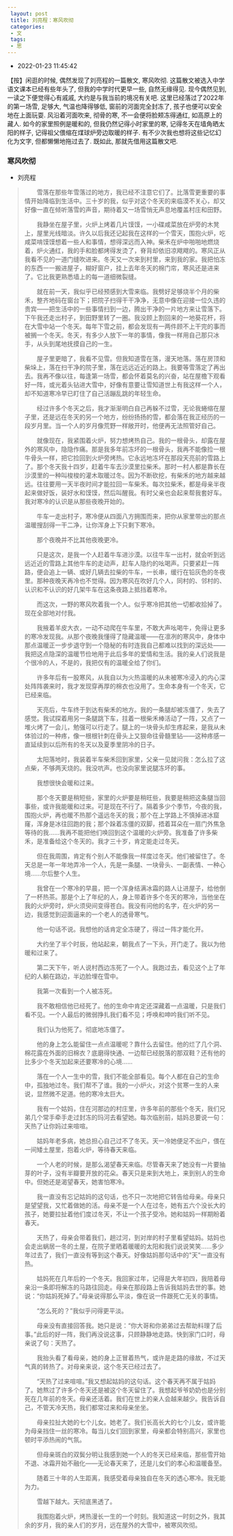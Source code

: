```yaml
---
 layout: post
 title: 刘亮程：寒风吹彻
 categories:
 - 文
 tags:
 - 思
---
```


- 2022-01-23 11:45:42

【按】闲逛的时候, 偶然发现了刘亮程的一篇散文, 寒风吹彻. 这篇散文被选入中学语文课本已经有些年头了, 但我的中学时代更早一些, 自然无缘得见. 现今偶然见到, 一读之下便觉得心有戚戚, 大约是与我当前的境况有关吧. 这里已经落过了2022年的第一场雪, 足够大, 气温也降得够低, 窗前的河面完全封冻了, 孩子也便可以安全地在上面玩耍. 风沿着河面吹来, 彻骨的寒, 不一会便将脸颊冻得通红, 如高原上的藏人. 如今的家里照例是暖和的, 但我仍然记得小时家里的寒, 记得冬天在墙角晒太阳的样子, 记得祖父偎缩在煤球炉旁边取暖的样子. 有不少次我也想将这些记忆幻化为文字, 但都懒懒地拖过去了. 既如此, 那就先借用这篇散文吧.

### 寒风吹彻

- 刘亮程

> 　　雪落在那些年雪落过的地方，我已经不注意它们了。比落雪更重要的事情开始降临到生活中。三十岁的我，似乎对这个冬天的来临漠不关心，却又好像一直在倾听落雪的声音，期待着又一场雪悄无声息地覆盖村庄和田野。
>
> 　　我静坐在屋子里，火炉上烤着几片馍馍，一小碟咸菜放在炉旁的木凳上，屋里光线暗淡。许久以后我还记起我在这样的一个雪天，围抱火炉，吃咸菜啃馍馍想着一些人和事情，想得深远而入神。柴禾在炉中啪啪地燃烧着，炉火通红，我的手和脸都烤得发烫了，脊背却依旧凉飕飕的。寒风正从我看不见的一道门缝吹进来。冬天又一次来到村里，来到我的家。我把怕冻的东西一一搬进屋子，糊好窗户，挂上去年冬天的棉门帘，寒风还是进来了。它比我更熟悉墙上的每一道细微裂缝。
>
> 　　就在前一天，我似乎已经预感到大雪来临。我劈好足够烧半个月的柴禾，整齐地码在窗台下；把院子扫得干干净净，无意中像在迎接一位久违的贵宾——把生活中的一些事情扫到一边，腾出干净的一片地方来让雪落下。下午我还走出村子，到田野里转了一圈。我没顾上割回来的一地葵花杆，将在大雪中站一个冬天。每年下雪之前，都会发现有一两件顾不上干完的事而被搁一个冬天。冬天，有多少人放下一年的事情，像我一样用自己那只冰手，从头到尾地抚摸自己的一生。
>
> 　　屋子里更暗了，我看不见雪。但我知道雪在落，漫天地落。落在房顶和柴垛上，落在扫干净的院子里，落在远远近近的路上。我要等雪落定了再出去。我再不像以往，每逢第一场雪，都会怀着莫名的兴奋，站在屋檐下观看好一阵，或光着头钻进大雪中，好像有意要让雪知道世上有我这样一个人，却不知道寒冷早已盯住了自己活蹦乱跳的年轻生命。
>
> 　　经过许多个冬天之后，我才渐渐明白自己再躲不过雪，无论我蜷缩在屋子里，还是远在冬天的另一个地方，纷纷扬扬的雪，都会落在我正经历的一段岁月里。当一个人的岁月像荒野一样敞开时，他便再无法照管好自己。
>
> 　　就像现在，我紧围着火炉，努力想烤热自己。我的一根骨头，却露在屋外的寒风中，隐隐作痛。那是我多年前冻坏的一根骨头，我再不能像捡一根牛骨头一样，把它捡回到火炉旁烤热。它永远地冻坏在那段天亮前的雪路上了。那个冬天我十四岁，赶着牛车去沙漠里拉柴禾。那时一村人都是靠长在沙漠里的一种叫梭梭的灌木取暖过冬。因为不断砍挖，有柴禾的地方越来越远。往往要用一天半夜时间才能拉回一车柴禾。每次拉柴禾，都是母亲半夜起来做好饭，装好水和馍馍，然后叫醒我。有时父亲也会起来帮我套好车。我对寒冷的认识是从那些夜晚开始的。
>
> 　　牛车一走出村子，寒冷便从四面八方拥围而来，把你从家里带出的那点温暖搜刮得一干二净，让你浑身上下只剩下寒冷。
>
> 　　那个夜晚并不比其他夜晚更冷。
>
> 　　只是这次，是我一个人赶着牛车进沙漠。以往牛车一出村，就会听到远远近近的雪路上其他牛车的走动声，赶车人隐约的吆喝声。只要紧赶一阵路，便会追上一辆、或好几辆去拉柴的牛车，一长串，缓行在铅灰色的冬夜里。那种夜晚天再冷也不觉得。因为寒风在吹好几个人，同村的、邻村的、认识和不认识的好几架牛车在这条夜路上抵挡着寒冷。
>
> 　　而这次，一野的寒风吹着我一个人。似乎寒冷把其他一切都收拾掉了。现在全部地对付我。
>
> 　　我掖着羊皮大衣，一动不动爬在牛车里，不敢大声吆喝牛，免得让更多的寒冷发现我。从那个夜晚我懂得了隐藏温暖——在凛冽的寒风中，身体中那点温暖正一步步退守到一个隐秘的有时连我自己都难以找到的深远处——我把这点隐深的温暖节俭地用于此后多年的爱情和生活。我的亲人们说我是个很冷的人，不是的，我把仅有的温暖全给了你们。
>
> 　　许多年后有一股寒风，从我自以为火热温暖的从未被寒冷浸入的内心深处阵阵袭来时，我才发现穿再厚的棉衣也没用了。生命本身有一个冬天，它已经来临。
>
> 　　天亮后，牛车终于到达有柴禾的地方。我的一条腿却被冻僵了，失去了感觉。我试探着用另一条腿跳下车，拄着一根柴禾棒活动了一阵，又点了一堆火烤了一会儿，勉强可以行走了。腿上的一块骨头却生疼起来，是我从未体验过的一种疼，像一根根针刺在骨头上又狠命往骨髓里钻——这种疼感一直延续到以后所有的冬天以及夏季里阴冷的日子。
>
> 　　太阳落地时，我装着半车柴禾回到家里，父亲一见就问我：怎么拉了这点柴，不够两天烧的。我没吭声。也没向家里说腿冻坏的事。
>
> 　　我想很快会暖和过来。
>
> 　　那个冬天要是稍短些，家里的火炉要是稍旺些，我要是稍把这条腿当回事些，或许我能暖和过来。可是现在不行了。隔着多少个季节，今夜的我，围抱火炉，再也暖不热那个遥远冬天的我；那个在上学路上不慎掉进冰窟窿，浑身是冰往回跑的我；那个跺着冻僵的双脚，捂着耳朵在一扇门外焦急等待的我……我再不能把他们唤回到这个温暖的火炉旁。我准备了许多柴禾，是准备给这个冬天的。我才三十岁，肯定能走过冬天。
>
> 　　但在我周围，肯定有个别人不能像我一样度过冬天。他们被留住了。冬天总是一年一年地弄冷一个人，先是一条腿、一块骨头、一副表情、一种心境……尔后整个人生。
>
> 　　我曾在一个寒冷的早晨，把一个浑身结满冰霜的路人让进屋子，给他倒了一杯热茶。那是个上了年纪的人，身上带着许多个冬天的寒冷，当他坐在我的火炉旁时，炉火须臾间变得苍白。我没有问他的名字，在火炉的另一边，我感觉到迎面逼来的一个老人的透骨寒气。
>
> 　　他一句话不说。我想他的话肯定全冻硬了，得过一阵才能化开。
>
> 　　大约坐了半个时辰，他站起来，朝我点了一下头，开门走了。我以为他暖和过来了。
>
> 　　第二天下午，听人说村西边冻死了一个人。我跑过去，看见这个上了年纪的人躺在路边，半边脸埋在雪中。
>
> 　　我第一次看到一个人被冻死。
>
> 　　我不敢相信他已经死了。他的生命中肯定还深藏着一点温暖，只是我们看不见。一个人最后的微弱挣扎我们看不见；呼唤和呻吟我们听不见。
>
> 　　我们认为他死了。彻底地冻僵了。
>
> 　　他的身上怎么能留住一点点温暖呢？靠什么去留住。他的烂了几个洞、棉花露在外面的旧棉衣？底磨得快通、一边帮已经脱落的那双鞋？还有他的比多少个冬天加起来还要寒冷的心境……
>
> 　　落在一个人一生中的雪，我们不能全部看见。每个人都在自己的生命中，孤独地过冬。我们帮不了谁。我的一小炉火，对这个贫寒一生的人来说，显然微不足道。他的寒冷太巨大。
>
> 　　我有一个姑妈，住在河那边的村庄里，许多年前的那些个冬天，我们兄弟几个常手牵手走过封冻的玛河去看望她。每次临别前，姑妈总要说一句：天热了让你妈过来喧喧。
>
> 　　姑妈年老多病，她总担心自己过不了冬天。天一冷她便足不出户，偎在一间矮土屋里，抱着火炉，等待春天来临。
>
> 　　一个人老的时候，是那么渴望春天来临。尽管春天来了她没有一片要抽芽的叶子，没有半瓣要开放的花朵。春天只是来到大地上，来到别人的生命中。但她还是渴望春天，她害怕寒冷。
>
> 　　我一直没有忘记姑妈的这句话，也不只一次地把它转告给母亲。母亲只是望望我，又忙着做她的活。母亲不是一个人在过冬，她有五六个没长大的孩子，她要拉扯着他们度过冬天，不让一个孩子受冷。她和姑妈一样期盼着春天。
>
> 　　天热了，母亲会带着我们，趟过河，到对岸的村子里看望姑妈。姑妈也会走出蜗居一冬的土屋，在院子里晒着暖暖的太阳和我们说说笑笑……多少年过去了，我们一直没有等到这个春天。好像姑妈那句话中的"天"一直没有热。
>
> 　　姑妈死在几年后的一个冬天。我回家过年，记得是大年初四，我陪着母亲沿一条即将解冻的马路往回走。母亲在那段路上告诉我姑妈去世的事。她说：“你姑妈死掉了。”母亲说得那么平淡，像在说一件跟死亡无关的事情。
>
> 　　“怎么死的？”我似乎问得更平淡。
>
> 　　母亲没有直接回答我。她只是说：“你大哥和你弟弟过去帮助料理了后事。”此后的好一阵，我们再没说这事，只顾静静地走路。快到家门口时，母亲说了句：天热了。
>
> 　　我抬头看了看母亲，她的身上正冒着热气，或许是走路的缘故，不过天气真的转热了。对母亲来说，这个冬天已经过去了。
>
> 　　“天热了过来喧喧。”我又想起姑妈的这句话。这个春天再不属于姑妈了。她熬过了许多个冬天还是被这个冬天留住了。我想起爷爷奶奶也是分别死在几年前的冬天。母亲还活着。我们在世上的亲人会越来越少。我告诉自己，不管天冷天热，我们都常过来和母亲坐坐。
>
> 　　母亲拉扯大她的七个儿女。她老了。我们长高长大的七个儿女，或许能为母亲挡住一丝的寒冷。每当儿女们回到家里，母亲都会特别高兴，家里也顿时平添热闹的气氛。
>
> 　　但母亲斑白的双鬓分明让我感到她一个人的冬天已经来临，那些雪开始不退、冰霜开始不融化——无论春天来了，还是儿女们的孝心和温暖备至。
>
> 　　随着三十年的人生距离，我感受着母亲独自在冬天的透心寒冷。我无能为力。
>
> 　　雪越下越大。天彻底黑透了。
>
> 　　我围抱着火炉，烤热漫长一生的一个时刻。我知道这一时刻之外，我其余的岁月，我的亲人们的岁月，远在屋外的大雪中，被寒风吹彻。
